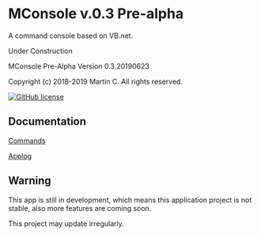 # MConsole v.0.3 Pre-alpha
 
 A command console based on VB.net.
 
 Under Construction 

 MConsole Pre-Alpha Version 0.3.20190623

 Copyright (c) 2018-2019 Martin C. All rights reserved.

 [![GitHub license](https://img.shields.io/github/license/mcmartin25/MConsole.svg)](https://github.com/mcmartin25/MConsole/blob/master/LICENSE)

## Documentation
 
 [Commands](https://github.com/mcmartin25/MConsole/blob/master/help)

 [Applog](https://github.com/mcmartin25/MConsole/blob/master/applog)

## Warning

 This app is still in development, which means this application project is not stable, also more features are coming soon.
 
 This project may update irregularly.
